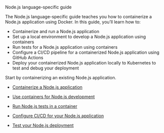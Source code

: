 Node.js language-specific guide


The Node.js language-specific guide teaches you how to containerize a Node.js application using Docker. In this guide, you’ll learn how to:

- Containerize and run a Node.js application
- Set up a local environment to develop a Node.js application using containers
- Run tests for a Node.js application using containers
- Configure a CI/CD pipeline for a containerized Node.js application using GitHub Actions
- Deploy your containerized Node.js application locally to Kubernetes to test and debug your deployment

Start by containerizing an existing Node.js application.



- [Containerize a Node.js application](https://docs.docker.com/guides/nodejs/containerize/)

- [Use containers for Node.js development](https://docs.docker.com/guides/nodejs/develop/)

- [Run Node.js tests in a container](https://docs.docker.com/guides/nodejs/run-tests/)

- [Configure CI/CD for your Node.js application](https://docs.docker.com/guides/nodejs/configure-ci-cd/)

- [Test your Node.js deployment](https://docs.docker.com/guides/nodejs/deploy/)
